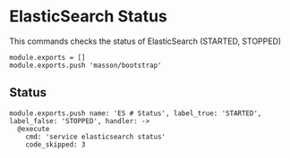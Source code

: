 
# ElasticSearch Status

This commands checks the status of ElasticSearch (STARTED, STOPPED)

    module.exports = []
    module.exports.push 'masson/bootstrap'

## Status

    module.exports.push name: 'ES # Status', label_true: 'STARTED', label_false: 'STOPPED', handler: ->
      @execute
        cmd: 'service elasticsearch status'
        code_skipped: 3
